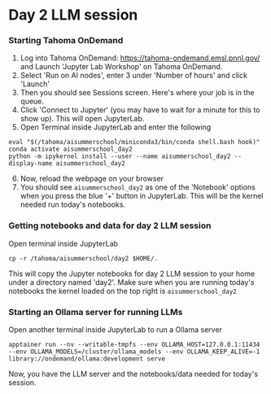 # Day 2 LLM session

### Starting Tahoma OnDemand

1. Log into Tahoma OnDemand: https://tahoma-ondemand.emsl.pnnl.gov/ and Launch 'Jupyter Lab Workshop' on Tahoma OnDemand.
2. Select 'Run on AI nodes', enter 3 under 'Number of hours' and click 'Launch'
3. Then you should see Sessions screen. Here's where your job is in the queue.
4. Click 'Connect to Jupyter' (you may have to wait for a minute for this to show up). This will open JupyterLab.
5. Open Terminal inside JupyterLab and enter the following

```
eval "$(/tahoma/aisummerschool/miniconda3/bin/conda shell.bash hook)"
conda activate aisummerschool_day2
python -m ipykernel install --user --name aisummerschool_day2 --display-name aisummerschool_day2
```

6. Now, reload the webpage on your browser
7. You should see `aisummerschool_day2` as one of the 'Notebook' options when you press the blue '+' button in JupyterLab. This will be the kernel needed run today's notebooks.

### Getting notebooks and data for day 2 LLM session
Open terminal inside JupyterLab

```
cp -r /tahoma/aisummerschool/day2 $HOME/.
```
This will copy the Jupyter notebooks for day 2 LLM session to your home under a directory named 'day2'. Make sure when you are running today's notebooks the kernel loaded on the top right is `aisummerschool_day2`


### Starting an Ollama server for running LLMs
Open another terminal inside JupyterLab to run a Ollama server

```
apptainer run --nv --writable-tmpfs --env OLLAMA_HOST=127.0.0.1:11434 --env OLLAMA_MODELS=/cluster/ollama_models --env OLLAMA_KEEP_ALIVE=-1 library://ondemand/ollama:development serve

```

Now, you have the LLM server and the notebooks/data needed for today's session.